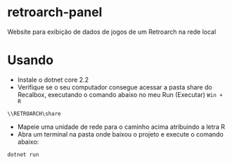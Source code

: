 # retroarch-panel
Website para exibição de dados de jogos de um Retroarch na rede local

# Usando

- Instale o dotnet core 2.2
- Verifique se o seu computador consegue acessar a pasta share do Recalbox, executando o comando abaixo no meu Run (Executar) ```Win + R```

```\\RETROARCH\share```

- Mapeie uma unidade de rede para o caminho acima atribuindo a letra R
- Abra um terminal na pasta onde baixou o projeto e execute o comando abaixo:

```dotnet run```
